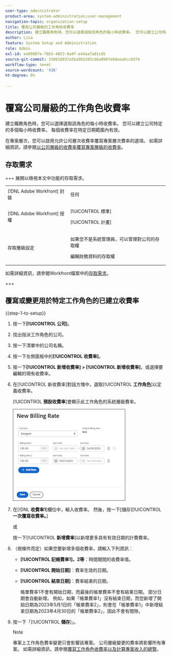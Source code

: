 ```yaml
---
user-type: administrator
product-area: system-administration;user-management
navigation-topic: organization-setup
title: 覆寫公司層級的工作角色收費率
description: 建立職務角色時，您可以選擇選取該角色的每小時收費率。 您可以建立公司特定的每小時收費率。
author: Lisa
feature: System Setup and Administration
role: Admin
exl-id: ee60987e-78b5-4853-9a4f-e44aa7a81c05
source-git-commit: 15063d937a5ba9b5285c66a0987e8deea6cc6d74
workflow-type: tm+mt
source-wordcount: '438'
ht-degree: 0%

---
```


# 覆寫公司層級的工作角色收費率

建立職務角色時，您可以選擇選取該角色的每小時收費率。 您可以建立公司特定的多個每小時收費率。 每個收費率在特定日期範圍內有效。

在專案層次，您可以啟用允許公司層次收費率覆寫專案層次費率的選項。 如需詳細資訊，請參閱[以公司層級的收費率覆寫專案層級的收費率](../../../manage-work/projects/project-finances/override-project-level-with-company-level-billing-rates.md)。

## 存取需求

+++ 展開以檢視本文中功能的存取需求。

<table style="table-layout:auto"> 
 <col> 
 <col> 
 <tbody> 
  <tr> 
   <td>[!DNL Adobe Workfront] 封裝</td> 
   <td><p>任何</p></td> 
  </tr> 
  <tr> 
   <td>[!DNL Adobe Workfront] 授權</td> 
   <td><p>[!UICONTROL 標準]</p>
       <p>[!UICONTROL 計畫]</p></td>
  </tr> 
  <tr> 
   <td>存取層級設定</td> 
   <td> <p>如果您不是系統管理員，可以管理對公司的存取權</p>
   <p>編輯財務資料的存取權</p> </td>
  </tr> 
 </tbody> 
</table>

如需詳細資訊，請參閱Workfront檔案中的[存取需求](/help/quicksilver/administration-and-setup/add-users/access-levels-and-object-permissions/access-level-requirements-in-documentation.md)。

+++

## 覆寫或變更用於特定工作角色的已建立收費率

{{step-1-to-setup}}

1. 按一下&#x200B;**[!UICONTROL 公司]**。
1. 找出指派工作角色的公司。
1. 按一下清單中的公司名稱。
1. 按一下左側面板中的&#x200B;**[!UICONTROL 收費率]**。
1. 按一下&#x200B;**[!UICONTROL 新增收費率] > [!UICONTROL 新增收費率]**，或選擇要編輯的現有收費率。
1. 在[!UICONTROL 新收費率]對話方塊中，選取&#x200B;[!UICONTROL **工作角色**]&#x200B;以定義收費率。

   [!UICONTROL **預設收費率**]&#x200B;會顯示此工作角色的系統層級費率。

   ![新收費率對話方塊](assets/date-effective-billing-rates-for-company.png)

1. 在&#x200B;[!DNL **收費率1**]&#x200B;欄位中，輸入收費率。 然後，按一下[儲存]&#x200B;[!UICONTROL **一次覆寫收費率。**]

   或

   按一下&#x200B;[!UICONTROL **新增費率**]&#x200B;以新增更多具有有效日期的計費費率。

1. （視條件而定）如果您要新增多個收費率，請輸入下列資訊：

   * **[!UICONTROL 記帳費率1]、2等**：時間期間的收費率值。
   * **[!UICONTROL 開始日期]**：費率生效的日期。
   * **[!UICONTROL 結束日期]**：費率結束的日期。

     帳單費率1不會有開始日期，而最後的帳單費率不會有結束日期。 部分日期會自動新增。 例如，如果「帳單費率1」沒有結束日期，而您新增了開始日期為2023年5月1日的「帳單費率2」，則會在「帳單費率1」中新增結束日期為2023年4月30日的「帳單費率2」，因此不會有間隙。

1. 按一下「[!UICONTROL **儲存**]」。

   >[!NOTE]
   >
   >專案上工作角色費率變更只會影響該專案。 公司層級變更的費率將影響所有專案。 如需詳細資訊，請參閱[覆寫工作角色收費率以及計算專案收入的總覽](../../../manage-work/projects/project-finances/override-role-billing-rates-and-calculate-project-revenue.md)。
